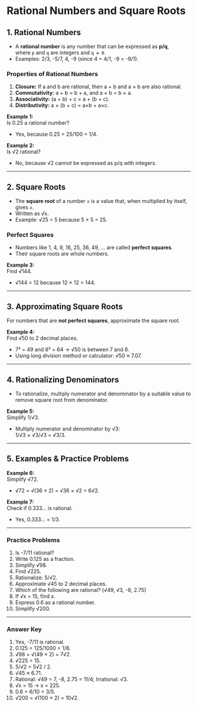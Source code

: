 # Rational Numbers and Square Roots

## 1. Rational Numbers
- A **rational number** is any number that can be expressed as **p/q**,  
  where `p` and `q` are integers and `q ≠ 0`.
- Examples: 2/3, -5/7, 4, -9 (since 4 = 4/1, -9 = -9/1).

### Properties of Rational Numbers
1. **Closure:** If a and b are rational, then a + b and a × b are also rational.
2. **Commutativity:** a + b = b + a, and a × b = b × a.
3. **Associativity:** (a + b) + c = a + (b + c).
4. **Distributivity:** a × (b + c) = a×b + a×c.

**Example 1:**  
Is 0.25 a rational number?  
- Yes, because 0.25 = 25/100 = 1/4.

**Example 2:**  
Is √2 rational?  
- No, because √2 cannot be expressed as p/q with integers.

---

## 2. Square Roots
- The **square root** of a number `x` is a value that, when multiplied by itself, gives `x`.
- Written as √x.  
- Example: √25 = 5 because 5 × 5 = 25.

### Perfect Squares
- Numbers like 1, 4, 9, 16, 25, 36, 49, … are called **perfect squares**.
- Their square roots are whole numbers.

**Example 3:**  
Find √144.  
- √144 = 12 because 12 × 12 = 144.

---

## 3. Approximating Square Roots
For numbers that are **not perfect squares**, approximate the square root.

**Example 4:**  
Find √50 to 2 decimal places.  
- 7² = 49 and 8² = 64 → √50 is between 7 and 8.  
- Using long division method or calculator: √50 ≈ 7.07.

---

## 4. Rationalizing Denominators
- To rationalize, multiply numerator and denominator by a suitable value to remove square root from denominator.

**Example 5:**  
Simplify 1/√3.  
- Multiply numerator and denominator by √3:  
  1/√3 × √3/√3 = √3/3.

---

## 5. Examples & Practice Problems

**Example 6:**  
Simplify √72.  
- √72 = √(36 × 2) = √36 × √2 = 6√2.

**Example 7:**  
Check if 0.333… is rational.  
- Yes, 0.333… = 1/3.

---

### Practice Problems
1. Is -7/11 rational?  
2. Write 0.125 as a fraction.  
3. Simplify √98.  
4. Find √225.  
5. Rationalize: 5/√2.  
6. Approximate √45 to 2 decimal places.  
7. Which of the following are rational? (√49, √3, -8, 2.75)  
8. If √x = 15, find x.  
9. Express 0.6 as a rational number.  
10. Simplify √200.

---

### Answer Key
1. Yes, -7/11 is rational.  
2. 0.125 = 125/1000 = 1/8.  
3. √98 = √(49 × 2) = 7√2.  
4. √225 = 15.  
5. 5/√2 = 5√2 / 2.  
6. √45 ≈ 6.71.  
7. Rational: √49 = 7, -8, 2.75 = 11/4; Irrational: √3.  
8. √x = 15 → x = 225.  
9. 0.6 = 6/10 = 3/5.  
10. √200 = √(100 × 2) = 10√2.  

